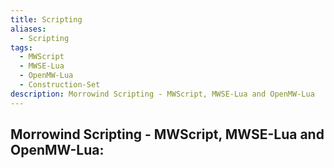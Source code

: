 ```yaml
---
title: Scripting
aliases:
  - Scripting
tags:
  - MWScript
  - MWSE-Lua
  - OpenMW-Lua
  - Construction-Set
description: Morrowind Scripting - MWScript, MWSE-Lua and OpenMW-Lua
---
```

## Morrowind Scripting - MWScript, MWSE-Lua and OpenMW-Lua: